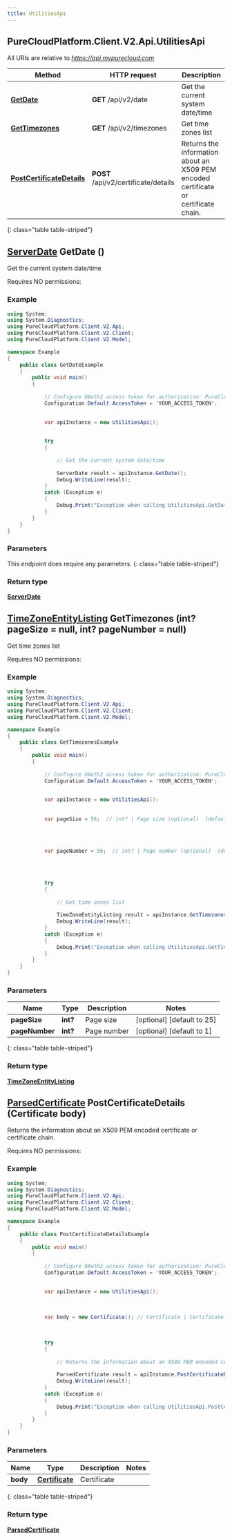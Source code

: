 ```yaml
---
title: UtilitiesApi
---
```

## PureCloudPlatform.Client.V2.Api.UtilitiesApi

All URIs are relative to *https://api.mypurecloud.com*

| Method | HTTP request | Description |
| ------------- | ------------- | ------------- |
| [**GetDate**](UtilitiesApi.html#getdate) | **GET** /api/v2/date | Get the current system date/time |
| [**GetTimezones**](UtilitiesApi.html#gettimezones) | **GET** /api/v2/timezones | Get time zones list |
| [**PostCertificateDetails**](UtilitiesApi.html#postcertificatedetails) | **POST** /api/v2/certificate/details | Returns the information about an X509 PEM encoded certificate or certificate chain. |
{: class="table table-striped"}

<a name="getdate"></a>

## [**ServerDate**](ServerDate.html) GetDate ()



Get the current system date/time



Requires NO permissions: 



### Example
~~~csharp
using System;
using System.Diagnostics;
using PureCloudPlatform.Client.V2.Api;
using PureCloudPlatform.Client.V2.Client;
using PureCloudPlatform.Client.V2.Model;

namespace Example
{
    public class GetDateExample
    {
        public void main()
        {
            
            // Configure OAuth2 access token for authorization: PureCloud Auth
            Configuration.Default.AccessToken = 'YOUR_ACCESS_TOKEN';
            

            var apiInstance = new UtilitiesApi();
            

            try
            {
                
                // Get the current system date/time
                
                ServerDate result = apiInstance.GetDate();
                Debug.WriteLine(result);
            }
            catch (Exception e)
            {
                Debug.Print("Exception when calling UtilitiesApi.GetDate: " + e.Message );
            }
        }
    }
}
~~~

### Parameters
This endpoint does require any parameters.
{: class="table table-striped"}

### Return type

[**ServerDate**](ServerDate.html)

<a name="gettimezones"></a>

## [**TimeZoneEntityListing**](TimeZoneEntityListing.html) GetTimezones (int? pageSize = null, int? pageNumber = null)



Get time zones list



Requires NO permissions: 



### Example
~~~csharp
using System;
using System.Diagnostics;
using PureCloudPlatform.Client.V2.Api;
using PureCloudPlatform.Client.V2.Client;
using PureCloudPlatform.Client.V2.Model;

namespace Example
{
    public class GetTimezonesExample
    {
        public void main()
        {
            
            // Configure OAuth2 access token for authorization: PureCloud Auth
            Configuration.Default.AccessToken = 'YOUR_ACCESS_TOKEN';
            

            var apiInstance = new UtilitiesApi();
            
            
            var pageSize = 56;  // int? | Page size (optional)  (default to 25)
            
            
            
            
            var pageNumber = 56;  // int? | Page number (optional)  (default to 1)
            
            
            

            try
            {
                
                // Get time zones list
                
                TimeZoneEntityListing result = apiInstance.GetTimezones(pageSize, pageNumber);
                Debug.WriteLine(result);
            }
            catch (Exception e)
            {
                Debug.Print("Exception when calling UtilitiesApi.GetTimezones: " + e.Message );
            }
        }
    }
}
~~~

### Parameters


|Name | Type | Description  | Notes |
|------------- | ------------- | ------------- | -------------|
| **pageSize** | **int?**| Page size | [optional] [default to 25] |
| **pageNumber** | **int?**| Page number | [optional] [default to 1] |
{: class="table table-striped"}

### Return type

[**TimeZoneEntityListing**](TimeZoneEntityListing.html)

<a name="postcertificatedetails"></a>

## [**ParsedCertificate**](ParsedCertificate.html) PostCertificateDetails (Certificate body)



Returns the information about an X509 PEM encoded certificate or certificate chain.



Requires NO permissions: 



### Example
~~~csharp
using System;
using System.Diagnostics;
using PureCloudPlatform.Client.V2.Api;
using PureCloudPlatform.Client.V2.Client;
using PureCloudPlatform.Client.V2.Model;

namespace Example
{
    public class PostCertificateDetailsExample
    {
        public void main()
        {
            
            // Configure OAuth2 access token for authorization: PureCloud Auth
            Configuration.Default.AccessToken = 'YOUR_ACCESS_TOKEN';
            

            var apiInstance = new UtilitiesApi();
            
            
            
            var body = new Certificate(); // Certificate | Certificate
            
            

            try
            {
                
                // Returns the information about an X509 PEM encoded certificate or certificate chain.
                
                ParsedCertificate result = apiInstance.PostCertificateDetails(body);
                Debug.WriteLine(result);
            }
            catch (Exception e)
            {
                Debug.Print("Exception when calling UtilitiesApi.PostCertificateDetails: " + e.Message );
            }
        }
    }
}
~~~

### Parameters


|Name | Type | Description  | Notes |
|------------- | ------------- | ------------- | -------------|
| **body** | [**Certificate**](Certificate.html)| Certificate |  |
{: class="table table-striped"}

### Return type

[**ParsedCertificate**](ParsedCertificate.html)

